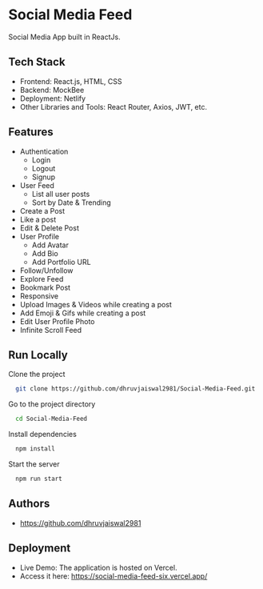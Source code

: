 
# Social Media Feed

Social Media App built in ReactJs. 


## Tech Stack

- Frontend: React.js, HTML, CSS
- Backend: MockBee
- Deployment: Netlify
- Other Libraries and Tools: React Router, Axios, JWT, etc.


## Features

- Authentication
  - Login
  - Logout
  - Signup
- User Feed
  - List all user posts
  - Sort by Date & Trending
- Create a Post
- Like a post
- Edit & Delete Post
- User Profile
  - Add Avatar
  - Add Bio
  - Add Portfolio URL
- Follow/Unfollow
- Explore Feed
- Bookmark Post
- Responsive
- Upload Images & Videos while creating a post
- Add Emoji & Gifs while creating a post
- Edit User Profile Photo
- Infinite Scroll Feed



## Run Locally

Clone the project

```bash
  git clone https://github.com/dhruvjaiswal2981/Social-Media-Feed.git
```

Go to the project directory

```bash
  cd Social-Media-Feed
```

Install dependencies

```bash
  npm install
```

Start the server

```bash
  npm run start
```


## Authors

- https://github.com/dhruvjaiswal2981

## Deployment
- Live Demo: The application is hosted on Vercel.
- Access it here: https://social-media-feed-six.vercel.app/

